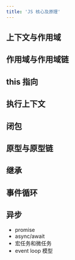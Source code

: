 ```yaml
---
title: 'JS 核心及原理'
---
```


## 上下文与作用域

## 作用域与作用域链

## this 指向

## 执行上下文

## 闭包

## 原型与原型链

## 继承

## 事件循环

## 异步

- promise
- async/await
- 宏任务和微任务
- event loop 模型
